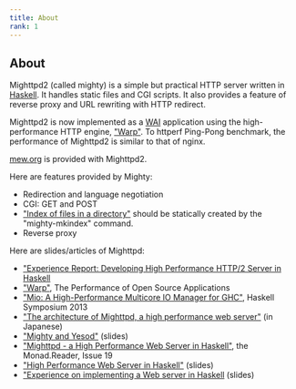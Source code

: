 ```yaml
---
title: About
rank: 1
---
```


## About

Mighttpd2 (called mighty) is a simple but practical HTTP server
written in [Haskell](http://www.haskell.org).
It handles static files and CGI scripts.
It also provides a feature of reverse proxy and
URL rewriting with HTTP redirect.

Mighttpd2 is now implemented as a [WAI](http://hackage.haskell.org/package/wai) application using the high-performance HTTP engine, ["Warp"](http://hackage.haskell.org/package/warp). To httperf Ping-Pong benchmark, the performance of Mighttpd2 is similar to that of nginx.

[mew.org](https://mew.org/) is provided with Mighttpd2.

Here are features provided by Mighty:

- Redirection and language negotiation
- CGI: GET and POST
- ["Index of files in a directory"](https://www.mew.org/Release/) should be statically created by the "mighty-mkindex" command.
- Reverse proxy

Here are slides/articles of Mighttpd:

- ["Experience Report: Developing High Performance HTTP/2 Server in Haskell](http://www.mew.org/~kazu/doc/paper/http2-haskell-2016.pdf)
- ["Warp"](http://aosabook.org/en/posa/warp.html), The Performance of Open Source Applications
- ["Mio: A High-Performance Multicore IO Manager for GHC"](http://haskell.cs.yale.edu/wp-content/uploads/2013/08/hask035-voellmy.pdf), Haskell Symposium 2013
- ["The architecture of Mighttpd, a high performance web server"](http://www.iij.ad.jp/company/development/tech/activities/mighttpd/index.html) (in Japanese)
- ["Mighty and Yesod"](http://mew.org/~kazu/material/2012-mighty-yesod.pdf) (slides)
- ["Mighttpd - a High Performance Web Server in Haskell"](http://themonadreader.files.wordpress.com/2011/10/issue19.pdf), the Monad.Reader, Issue 19
- ["High Performance Web Server in Haskell"](http://www.mew.org/~kazu/material/2011-mighttpd.pdf) (slides)
- ["Experience on implementing a Web server in Haskell](http://www.mew.org/~kazu/material/2010-mighttpd-en.pdf) (slides)
